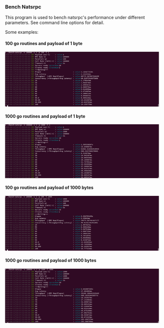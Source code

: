 ### Bench Natsrpc

This program is used to bench natsrpc's performance under different parameters. See command line options for detail.

Some examples:

#### 100 go routines and payload of 1 byte

![p100_l1](./imgs/p100_l1.png)

#### 1000 go routines and payload of 1 byte

![p1000_l1](./imgs/p1000_l1.png)

#### 100 go routines and payload of 1000 bytes

![p100_l1000](./imgs/p100_l1000.png)

#### 1000 go routines and payload of 1000 bytes

![p1000_l1000](./imgs/p1000_l1000.png)
